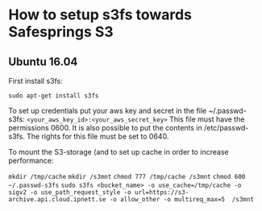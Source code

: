 # How to setup s3fs towards Safesprings S3

## Ubuntu 16.04

First install s3fs:

`sudo apt-get install s3fs`
 
To set up credentials put your aws key and secret in the file ~/.passwd-s3fs:
`<your_aws_key_id>:<your_aws_secret_key>`
This file must have the permissions 0600. It is also possible to put the contents in /etc/passwd-s3fs. The rights for this file must be set to 0640.

To mount the S3-storage (and to set up cache in order to increase performance:

`mkdir /tmp/cache`
`mkdir /s3mnt`
`chmod 777 /tmp/cache /s3mnt`
`chmod 600 ~/.passwd-s3fs`
`sudo s3fs <bucket_name> -o use_cache=/tmp/cache -o sigv2 -o use_path_request_style -o url=https://s3-archive.api.cloud.ipnett.se -o allow_other -o multireq_max=5  /s3mnt`
